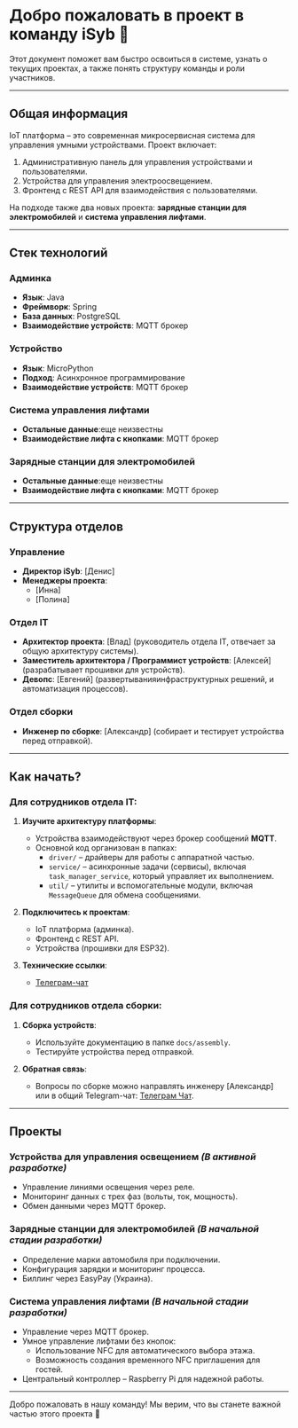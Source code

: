 # Добро пожаловать в проект в команду iSyb 🚀  

Этот документ поможет вам быстро освоиться в системе, узнать о текущих проектах, а также понять структуру команды и роли участников.

---

## Общая информация  

IoT платформа – это современная микросервисная система для управления умными устройствами. Проект включает:  
1. Административную панель для управления устройствами и пользователями.  
2. Устройства для управления электроосвещением.  
3. Фронтенд с REST API для взаимодействия с пользователями.  

На подходе также два новых проекта: **зарядные станции для электромобилей** и **система управления лифтами**.  

---

## Стек технологий  

### **Админка**  
- **Язык**: Java  
- **Фреймворк**: Spring  
- **База данных**: PostgreSQL  
- **Взаимодействие устройств**: MQTT брокер  

### **Устройство**  
- **Язык**: MicroPython  
- **Подход**: Асинхронное программирование  
- **Взаимодействие устройств**: MQTT брокер

### Cистема управления лифтами
- **Остальные данные**:еще неизвестны
- **Взаимодействие лифта с кнопками**: MQTT брокер

### Зарядные станции для электромобилей
- **Остальные данные**:еще неизвестны
- **Взаимодействие лифта с кнопками**: MQTT брокер
  
---

## Структура отделов  

### **Управление**
- **Директор iSyb**: [Денис]  
- **Менеджеры проекта**:  
  - [Инна]  
  - [Полина]
    
### **Отдел IT**  
- **Архитектор проекта**: [Влад] (руководитель отдела IT, отвечает за общую архитектуру системы).  
- **Заместитель архитектора / Программист устройств**: [Алексей] (разрабатывает прошивки для устройств).  
- **Девопс**: [Евгений] (развертыванияинфраструктурных решений, и автоматизация процессов).
### **Отдел сборки**  
- **Инженер по сборке**: [Александр] (собирает и тестирует устройства перед отправкой).  

---

## Как начать?  

### Для сотрудников отдела IT:  
1. **Изучите архитектуру платформы**:  
   - Устройства взаимодействуют через брокер сообщений **MQTT**.  
   - Основной код организован в папках:  
     - `driver/` – драйверы для работы с аппаратной частью.  
     - `service/` – асинхронные задачи (сервисы), включая `task_manager_service`, который управляет их выполнением.  
     - `util/` – утилиты и вспомогательные модули, включая `MessageQueue` для обмена сообщениями.  

2. **Подключитесь к проектам**:  
   - IoT платформа (админка).  
   - Фронтенд с REST API.  
   - Устройства (прошивки для ESP32).  

3. **Технические ссылки**:  
   - [Телеграм-чат](https://t.me/+oQKnA8YwkgkyMWVi)  

### Для сотрудников отдела сборки:  
1. **Сборка устройств**:  
   - Используйте документацию в папке `docs/assembly`.  
   - Тестируйте устройства перед отправкой.  

2. **Обратная связь**:  
   - Вопросы по сборке можно направлять инженеру [Александр] или в общий Telegram-чат: [Телеграм Чат](https://t.me/+oQKnA8YwkgkyMWVi).
     
---

## Проекты  

### **Устройства для управления освещением**  *(В активной разработке)* 
- Управление линиями освещения через реле.  
- Мониторинг данных с трех фаз (вольты, ток, мощность).  
- Обмен данными через MQTT брокер.  

### **Зарядные станции для электромобилей** *(В начальной стадии разработки)*  
- Определение марки автомобиля при подключении.  
- Конфигурация зарядки и мониторинг процесса.  
- Биллинг через EasyPay (Украина).  

### **Система управления лифтами** *(В начальной стадии разработки)*  
- Управление через MQTT брокер.  
- Умное управление лифтами без кнопок:  
  - Использование NFC для автоматического выбора этажа.  
  - Возможность создания временного NFC приглашения для гостей.  
- Центральный контроллер – Raspberry Pi для надежной работы.  

---

Добро пожаловать в нашу команду! Мы верим, что вы станете важной частью этого проекта 🚀  
